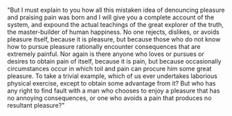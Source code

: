 "But I must explain to you how all this mistaken idea of denouncing pleasure and praising pain 
was born and I will give you a complete account of the system, and expound the actual teachings of the great explorer of the truth, the master-builder of human happiness. No one rejects, dislikes, 
or avoids pleasure itself, because it is pleasure, but because those who do not know how to pursue pleasure rationally encounter consequences that are extremely painful. 
Nor again is there anyone who loves or pursues or desires to obtain pain of itself, because it is pain, but because occasionally circumstances occur in which toil and pain can procure him some great pleasure. 
To take a trivial example, 
which of us ever undertakes laborious
physical exercise, except to obtain some advantage from it? 
But who has any right to find fault with a man who chooses to
enjoy a pleasure that has no annoying consequences, or one who avoids a pain that produces no resultant pleasure?"